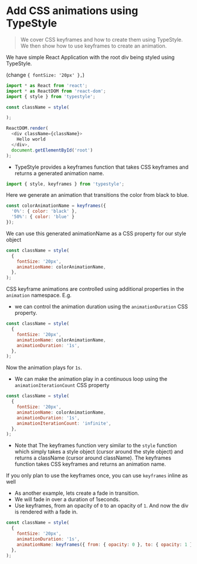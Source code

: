 # Add CSS animations using TypeStyle
> We cover CSS keyframes and how to create them using TypeStyle. We then show how to use keyframes to create an animation.

We have simple React Application with the root div being styled using TypeStyle.

(change `{ fontSize: '20px' },`)
```js
import * as React from 'react';
import * as ReactDOM from 'react-dom';
import { style } from 'typestyle';

const className = style(

);

ReactDOM.render(
  <div className={className}>
    Hello world
  </div>,
  document.getElementById('root')
);
```

* TypeStyle provides a keyframes function that takes CSS keyframes and returns a generated animation name.

```js
import { style, keyframes } from 'typestyle';
```

Here we generate an animation that transitions the color from black to blue.

```js
const colorAnimationName = keyframes({
  '0%': { color: 'black' },
  '50%': { color: 'blue' }
});
```

We can use this generated animationName as a CSS property for our style object

```js
const className = style(
  {
    fontSize: '20px',
    animationName: colorAnimationName,
  },
);
```
CSS keyframe animations are controlled using additional properties in the `animation` namespace. E.g.
* we can control the animation duration using the `animationDuration` CSS property.

```js
const className = style(
  {
    fontSize: '20px',
    animationName: colorAnimationName,
    animationDuration: '1s',
  },
);
```
Now the animation plays for `1s`.

* We can make the animation play in a continuous loop using the `animationIterationCount` CSS property

```js
const className = style(
  {
    fontSize: '20px',
    animationName: colorAnimationName,
    animationDuration: '1s',
    animationIterationCount: 'infinite',
  },
);
```

* Note that The keyframes function very similar to the `style` function which simply takes a style object (cursor around the style object) and returns a className (cursor around className). The keyframes function takes CSS keyframes and returns an animation name.

If you only plan to use the keyframes once, you can use `keyframes` inline as well


* As another example, lets create a fade in transition.
* We will fade in over a duration of 1seconds.
* Use keyframes, from an opacity of `0` to an opacity of `1`. And now the div is rendered with a fade in.

```js
const className = style(
  {
    fontSize: '20px',
    animationDuration: '1s',
    animationName: keyframes({ from: { opacity: 0 }, to: { opacity: 1 } }),
  },
);
```
